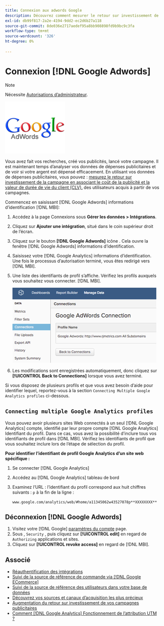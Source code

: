 ```yaml
---
title: Connexion aux adwords Google
description: Découvrez comment mesurer le retour sur investissement de la campagne en associant le coût de la publicité et la valeur de durée de vie du client (CLV) des utilisateurs acquis de vos campagnes.
exl-id: db99f817-2a2e-4194-9dd2-ec2d6b27a118
source-git-commit: 8de036e2717aedef95a8bb908898fd9b9bc9c3fa
workflow-type: tm+mt
source-wordcount: '326'
ht-degree: 0%

---
```


# Connexion [!DNL Google Adwords]

>[!NOTE]
>
>Nécessite [Autorisations d’administrateur](../../../administrator/user-management/user-management.md).

![](../../../assets/Google_Adwords_logo.png)

Vous avez fait vos recherches, créé vos publicités, lancé votre campagne. Il est maintenant temps d’analyser vos données de dépenses publicitaires et de voir si votre argent est dépensé efficacement. En utilisant vos données de dépenses publicitaires, vous pouvez : [mesurez le retour sur investissement de la campagne en associant le coût de la publicité et la valeur de durée de vie du client (CLV).](../../analysis/roi-ad-camp.md) des utilisateurs acquis à partir de vos campagnes.

Commencez en saisissant [!DNL Google Adwords] informations d’identification [!DNL MBI]:

1. Accédez à la page Connexions sous **Gérer les données > Intégrations**.
1. Cliquez sur **Ajouter une intégration**, situé dans le coin supérieur droit de l’écran.
1. Cliquez sur le bouton **[!DNL Google Adwords]** icône . Cela ouvre la fenêtre [!DNL Google Adwords] informations d’identification.
1. Saisissez votre [!DNL Google Analytics] informations d’identification. Une fois le processus d’autorisation terminé, vous êtes redirigé vers [!DNL MBI].
1. Une liste des identifiants de profil s’affiche. Vérifiez les profils auxquels vous souhaitez vous connecter. [!DNL MBI].

   ![](../../../assets/cnnct-profile.png)

1. Les modifications sont enregistrées automatiquement, donc cliquez sur **[!UICONTROL Back to Connections]** lorsque vous avez terminé.

Si vous disposez de plusieurs profils et que vous avez besoin d’aide pour identifier lequel, reportez-vous à la section `Connecting Multiple Google Analytics profiles` ci-dessous.

## `Connecting multiple Google Analytics profiles`

Vous pouvez avoir plusieurs sites Web connectés à un seul [!DNL Google Analytics] compte, identifié par leur propre compte [!DNL Google Analytics] Identifiant du profil. Dans ce cas, vous avez la possibilité d’inclure tous vos identifiants de profil dans [!DNL MBI]. Vérifiez les identifiants de profil que vous souhaitez inclure lors de l’étape de sélection du profil.

**Pour identifier l’identifiant de profil Google Analytics d’un site web spécifique :**

1. Se connecter [!DNL Google Analytics]
1. Accédez au [!DNL Google Analytics] tableau de bord
1. Examinez l’URL : l’identifiant du profil correspond aux huit chiffres suivants : `p` à la fin de la ligne :

   `www.google.com/analytics/web/#home/a11345062w43527078p**XXXXXXXX**`

## Déconnexion [!DNL Google Adwords]

1. Visitez votre [!DNL Google] [paramètres du compte](https://www.google.com/account/about/?hl=en) page.
1. Sous , `Security` , puis cliquez sur **[!UICONTROL edit]** en regard de `Authorizing` applications et sites.
1. Cliquez sur **[!UICONTROL revoke access]** en regard de [!DNL MBI].

## Associé

* [Réauthentification des intégrations](https://experienceleague.adobe.com/docs/commerce-knowledge-base/kb/how-to/mbi-reauthenticating-integrations.html?lang=en)
* [Suivi de la source de référence de commande via [!DNL Google ECommerce]](../integrations/google-ecommerce.md)
* [Suivi de la source de référence des utilisateurs dans votre base de données](../../analysis/google-track-user-acq.md)
* [Découvrez vos sources et canaux d’acquisition les plus précieux](../../analysis/most-value-source-channel.md)
* [Augmentation du retour sur investissement de vos campagnes publicitaires](../../analysis/roi-ad-camp.md)
* [Comment [!DNL Google Analytics] Fonctionnement de l’attribution UTM ?](../../analysis/utm-attributes.md)
